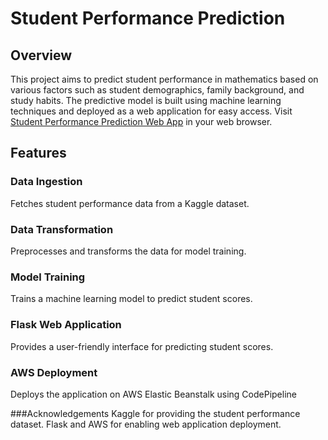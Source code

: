 
# Student Performance Prediction

## Overview
This project aims to predict student performance in mathematics based on various factors such as student demographics, family background, and study habits. The predictive model is built using machine learning techniques and deployed as a web application for easy access.
Visit [Student Performance Prediction Web App](http://studentmath-env.eba-vb7vmyed.ap-south-1.elasticbeanstalk.com/predictdata) in your web browser.

## Features

### Data Ingestion
Fetches student performance data from a Kaggle dataset.

### Data Transformation
Preprocesses and transforms the data for model training.

### Model Training
Trains a machine learning model to predict student scores.

### Flask Web Application
Provides a user-friendly interface for predicting student scores.

### AWS Deployment
Deploys the application on AWS Elastic Beanstalk using CodePipeline

###Acknowledgements
Kaggle for providing the student performance dataset.
Flask and AWS for enabling web application deployment.


